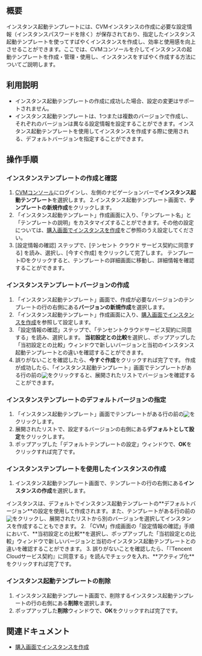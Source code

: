 ## 概要
インスタンス起動テンプレートには、CVMインスタンスの作成に必要な設定情報（インスタンスパスワードを除く）が保存されており、指定したインスタンス起動テンプレートを使ってすばやくインスタンスを作成し、効率と使用感を向上させることができます。ここでは、CVMコンソールを介してインスタンスの起動テンプレートを作成・管理・使用し、インスタンスをすばやく作成する方法についてご説明します。

## 利用説明
- インスタンス起動テンプレートの作成に成功した場合、設定の変更はサポートされません。
- インスタンス起動テンプレートは、1つまたは複数のバージョンで作成し、それぞれのバージョンは異なる設定情報を設定することができます。インスタンス起動テンプレートを使用してインスタンスを作成する際に使用される、デフォルトバージョンを指定することができます。


## 操作手順

### インスタンステンプレートの作成と確認
1. [CVMコンソール](https://console.cloud.tencent.com/cvm/instance/index?rid=1)にログインし、左側のナビゲーションバーで**インスタンス起動テンプレート**を選択します。
2.インスタンス起動テンプレート画面で、**テンプレートの新規作成**をクリックします。
3. 「インスタンス起動テンプレート」作成画面に入り、「テンプレート名」と「テンプレートの説明」をカスタマイズすることができます。その他の設定については、[購入画面でインスタンスを作成](https://intl.cloud.tencent.com/document/product/213/4855)をご参照のうえ設定してください。
4. [設定情報の確認] ステップで、[テンセント クラウド サービス契約に同意する] を読み、選択し、[今すぐ作成] をクリックして完了します。
テンプレートIDをクリックすると、テンプレートの詳細画面に移動し、詳細情報を確認することができます。


### インスタンステンプレートバージョンの作成
1. 「インスタンス起動テンプレート」画面で、作成が必要なバージョンのテンプレートの行の右側にある**バージョンの新規作成**を選択します。
2. 「インスタンス起動テンプレート」作成画面に入り、[購入画面でインスタンスを作成](https://intl.cloud.tencent.com/document/product/213/4855)を参照して設定します。
3. 「設定情報の確認」ステップで、「テンセントクラウドサービス契約に同意する」を読み、選択します。
**当初設定との比較**を選択し、ポップアップした「当初設定との比較」ウィンドウで新しいバージョンと当初のインスタンス起動テンプレートとの違いを確認することができます。
4. 誤りがないことを確認したら、**今すぐ作成**をクリックすれば完了です。
作成が成功したら、「インスタンス起動テンプレート」画面でテンプレートがある行の前の<img src="https://main.qcloudimg.com/raw/bc4f9debb43518cdf0e1552f76f9b7fa.png" style="margin:-3px 0px">をクリックすると、展開されたリストでバージョンを確認することができます。


### インスタンステンプレートのデフォルトバージョンの指定
1. 「インスタンス起動テンプレート」画面でテンプレートがある行の前の<img src="https://main.qcloudimg.com/raw/bc4f9debb43518cdf0e1552f76f9b7fa.png" style="margin:-3px 0px">をクリックします。
2. 展開されたリストで、設定するバージョンの右側にある**デフォルトとして設定**をクリックします。
3. ポップアップした「デフォルトテンプレートの設定」ウィンドウで、**OK**をクリックすれば完了です。


### インスタンステンプレートを使用したインスタンスの作成
1. インスタンス起動テンプレート画面で、テンプレートの行の右側にある**インスタンスの作成**を選択します。
<dx-alert infotype="explain" title="">
インスタンスは、デフォルトでインスタンス起動テンプレートの**デフォルトバージョン**の設定を使用して作成されます。また、テンプレートがある行の前の<img src="https://main.qcloudimg.com/raw/bc4f9debb43518cdf0e1552f76f9b7fa.png" style="margin:-3px 0px">をクリックし、展開されたリストから別のバージョンを選択してインスタンスを作成することもできます。
</dx-alert>
2. 「CVM」作成画面の「設定情報の確認」手順において、**当初設定との比較**を選択し、ポップアップした「当初設定との比較」ウィンドウで新しいバージョンと当初のインスタンス起動テンプレートとの違いを確認することができます。
3. 誤りがないことを確認したら、「『Tencent Cloudサービス契約』に同意する」を読んでチェックを入れ、**アクティブ化**をクリックすれば完了です。





### インスタンス起動テンプレートの削除
1. インスタンス起動テンプレート画面で、削除するインスタンス起動テンプレートの行の右側にある**削除**を選択します。
2. ポップアップした**削除**ウィンドウで、**OK**をクリックすれば完了です。


## 関連ドキュメント
- [購入画面でインスタンスを作成](https://intl.cloud.tencent.com/document/product/213/4855)

